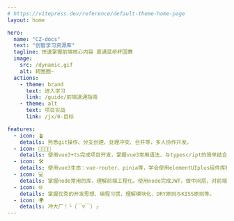 ```yaml
---
# https://vitepress.dev/reference/default-theme-home-page
layout: home

hero:
  name: "CZ-docs"
  text: "创智学习资源库"
  tagline: 快速掌握前端核心内容 直通蓝桥杯国赛
  image:
    src: /dynamic.gif
    alt: 转圈圈~
  actions:
    - theme: brand
      text: 进入学习
      link: /guide/前端速通指南
    - theme: alt
      text: 项目实战
      link: /jx/0-目标

features:
  - icon: 🪴
    details: 熟悉git操作、分支创建、处理冲突、合并等，多人协作开发。
  - icon: 👨‍👩‍👧‍👦
    details: 使用vue3+ts完成项目开发，掌握vue3常用语法、与typescript的简单结合、学会组件化开发的思想。
  - icon: 🛠️
    details: 使用vue3生态：vue-router、pinia等，学会使用elementUIplus组件库构建各种常用页面布局。
  - icon: 💻
    details: 掌握node常用的库，理解前端工程化。使用node完成JWT，做中间层，对前端请求做拦截。
  - icon: 🌐
    details: 掌握优秀的开发思想、编程习惯，理解模块化、DRY原则与KISS原则等。
  - icon: 🌍
    details: 冲大厂！╰（￣▽￣）╭ 
---
```



<script setup>
if (!window.created && document.body.clientWidth >= 750) {
    createImage();
}
window.created = true;


function createImage() {
    const img = document.createElement('img');
    img.src = '/dls.jpg';
// const el = document.querySelector('.content-body');
// const { width, right } = el ? el.getBoundingClientRect() : { width: 0, right: 50 };
// const pos = right - width;

    
    console.log(img)
    Object.assign(img.style, {
        position: 'fixed',
        bottom: '0px',
        right: '20px',
        width: '100px',  
        height: 'auto',   
        zIndex: '10000',
        transform: 'rotateY(180deg)'
    });
    document.body.appendChild(img);
}





</script>
